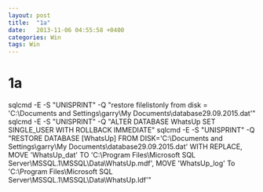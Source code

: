 ```yaml
---
layout: post
title:  "1a"
date:   2013-11-06 04:55:58 +0400
categories: Win
tags: Win
---
```


# 1a
sqlcmd -E -S "UNISPRINT" -Q "restore filelistonly from disk = 'C:\Documents and Settings\garry\My Documents\database29.09.2015.dat'"
sqlcmd -E -S "UNISPRINT" -Q "ALTER DATABASE WhatsUp SET SINGLE_USER WITH ROLLBACK IMMEDIATE"
sqlcmd -E -S "UNISPRINT" -Q "RESTORE DATABASE [WhatsUp] FROM DISK='C:\Documents and Settings\garry\My Documents\database29.09.2015.dat' WITH REPLACE, MOVE 'WhatsUp_dat' TO 'C:\Program Files\Microsoft SQL Server\MSSQL.1\MSSQL\Data\WhatsUp.mdf', MOVE 'WhatsUp_log' To 'C:\Program Files\Microsoft SQL Server\MSSQL.1\MSSQL\Data\WhatsUp.ldf'"
